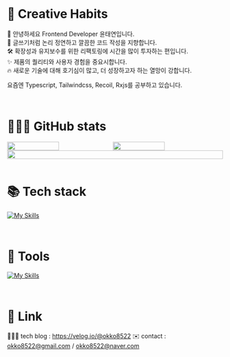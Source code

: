# 🦏 Creative Habits
👋 안녕하세요 Frontend Developer 윤태연입니다.  
📝 글쓰기처럼 논리 정연하고 깔끔한 코드 작성을 지향합니다.  
🛠️ 확장성과 유지보수를 위한 리팩토링에 시간을 많이 투자하는 편입니다.  
✨ 제품의 퀄리티와 사용자 경험을 중요시합니다.  
🔥 새로운 기술에 대해 호기심이 많고, 더 성장하고자 하는 열망이 강합니다.  

요즘엔 Typescript, Tailwindcss, Recoil, Rxjs를 공부하고 있습니다.

<br/>  

# 👨🏻‍💻 GitHub stats

<div style="display: flex">
     <img width="49%" src="https://github-readme-stats.vercel.app/api/top-langs/?username=rhino-ty&layout=compact&theme=transparent" />  
    <img width="49%" src="https://github-readme-stats.vercel.app/api?username=rhino-ty&show_icons=true&theme=transparent" />
</div>

<div style="display: flex">
    <img width="100%" src="https://github-readme-activity-graph.cyclic.app/graph?username=rhino-ty&theme=github-compact"/>   
</div>

<br/>
    
 
# 📚 Tech stack
[![My Skills](https://skillicons.dev/icons?i=html,css,js,react,nextjs,redux,emotion,sass,mongodb,mysql&perline=5)](https://skillicons.dev)

<br/>


# 🔨 Tools
[![My Skills](https://skillicons.dev/icons?i=git,github,gitlab,vscode,aws,jenkins,figma&perline=5)](https://skillicons.dev)

<br/>


# 🔗 Link
👨🏻‍💻 tech blog : https://velog.io/@okko8522
✉️ contact : okko8522@gmail.com / okko8522@naver.com
